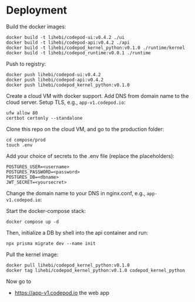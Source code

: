 # Deployment

Build the docker images:

```
docker build -t lihebi/codepod-ui:v0.4.2 ./ui
docker build -t lihebi/codepod-api:v0.4.2 ./api
docker build -t lihebi/codepod_kernel_python:v0.1.0 ./runtime/kernel
docker build -t lihebi/codepod_runtime:v0.0.1 ./runtime
```

Push to registry:

```
docker push lihebi/codepod-ui:v0.4.2
docker push lihebi/codepod-api:v0.4.2
docker push lihebi/codepod_kernel_python:v0.1.0
```

Create a cloud VM with docker support. Add DNS from domain name to the cloud
server. Setup TLS, e.g., `app-v1.codepod.io`:

```
ufw allow 80
certbot certonly --standalone
```

Clone this repo on the cloud VM, and go to the production folder:

```
cd compose/prod
touch .env
```

Add your choice of secrets to the .env file (replace the placeholders):

```
POSTGRES_USER=<username>
POSTGRES_PASSWORD=<password>
POSTGRES_DB=<dbname>
JWT_SECRET=<yoursecret>
```

Change the domain name to your DNS in nginx.conf, e.g., `app-v1.codepod.io`:

Start the docker-compose stack:

```
docker compose up -d
```

Then, initialize a DB by shell into the api container and run:

```
npx prisma migrate dev --name init
```

Pull the kernel image:

```
docker pull lihebi/codepod_kernel_python:v0.1.0
docker tag lihebi/codepod_kernel_python:v0.1.0 codepod_kernel_python
```

Now go to

- https://app-v1.codepod.io the web app

